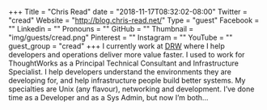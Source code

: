 +++
Title = "Chris Read"
date = "2018-11-17T08:32:02-08:00"
Twitter = "cread"
Website = "http://blog.chris-read.net/"
Type = "guest"
Facebook = ""
Linkedin = ""
Pronouns = ""
GitHub = ""
Thumbnail = "img/guests/cread.png"
Pinterest = ""
Instagram = ""
YouTube = ""
guest_group = "cread"
+++
I currently work at [DRW](http://www.drwtrading.com/) where I help developers and operations deliver more value faster. I used to work for ThoughtWorks as a Principal Technical Consultant and Infrastructure Specialist. I help developers understand the environments they are developing for, and help infrastructure people build better systems. My specialties are Unix (any flavour), networking and development. I’ve done time as a Developer and as a Sys Admin, but now I’m both…
